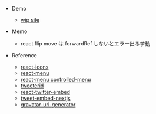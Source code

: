 - Demo

  - [wip site](https://3ik6kp.sse.codesandbox.io/)

- Memo

  - react flip move は forwardRef しないとエラー出る挙動

- Reference
  - [react-icons](https://react-icons.github.io/react-icons)
  - [react-menu](https://github.com/szhsin/react-menu)
  - [react-menu controlled-menu](https://szhsin.github.io/react-menu#controlled-menu)
  - [tweeterid](https://tweeterid.com/)
  - [react-twitter-embed](https://www.npmjs.com/package/react-twitter-embed)
  - [tweet-embed-nextjs](https://kenzoblog.vercel.app/posts/tweet-embed-nextjs)
  - [gravatar-url-generator](https://vinicius73.github.io/gravatar-url-generator/#/)

